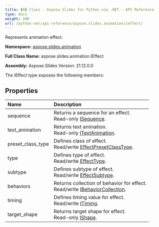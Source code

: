 ```yaml
---
title: {0} Class - Aspose.Slides for Python via .NET - API Reference
type: docs
weight: 200
url: /python-net/api-reference/aspose.slides.animation/ieffect/
---
```


Represents animation effect.

**Namespace:** [aspose.slides.animation](/python-net/api-reference/aspose.slides.animation/)

**Full Class Name:** aspose.slides.animation.IEffect

**Assembly:**  Aspose.Slides Version: 21.12.0.0

The IEffect type exposes the following members:
## **Properties**
|**Name**|**Description**|
| :- | :- |
|sequence|Returns a sequence for an effect.<br/>            Read-only [ISequence](/python-net/api-reference/aspose.slides.animation/isequence/).|
|text_animation|Returns text animation.<br/>            Read-only [ITextAnimation](/python-net/api-reference/aspose.slides.animation/itextanimation/).|
|preset_class_type|Defines class of effect.<br/>            Read/write [EffectPresetClassType](/python-net/api-reference/aspose.slides.animation/effectpresetclasstype/).|
|type|Defines type of effect.<br/>            Read/write [EffectType](/python-net/api-reference/aspose.slides.animation/effecttype/).|
|subtype|Defines subtype of effect.<br/>            Read/write [EffectSubtype](/python-net/api-reference/aspose.slides.animation/effectsubtype/).|
|behaviors|Returns collection of behavior for effect.<br/>            Read/write [IBehaviorCollection](/python-net/api-reference/aspose.slides.animation/ibehaviorcollection/).|
|timing|Defines timing value for effect.<br/>            Read/write [ITiming](/python-net/api-reference/aspose.slides.animation/itiming/).|
|target_shape|Returns target shape for effect.<br/>            Read-only [IShape](/python-net/api-reference/aspose.slides/ishape/).|
